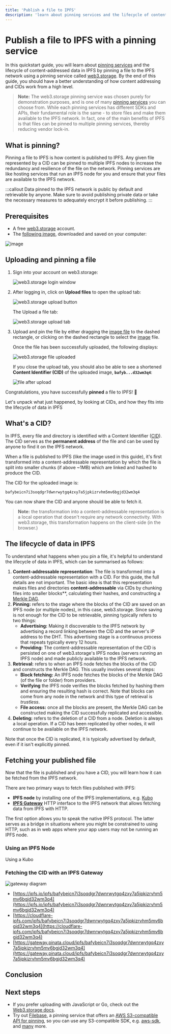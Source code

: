 ```yaml
---
title: 'Publish a file to IPFS'
description: 'learn about pinning services and the lifecycle of content-addressed data in IPFS by pinning a file to the IPFS network'
---
```


# Publish a file to IPFS with a pinning service

In this quickstart guide, you will learn about [pinning services](../concepts/persistence.md#pinning-in-context) and the lifecycle of content-addressed data in IPFS by pinning a file to the IPFS network using a pinning service called [web3.storage](https://web3.storage/). By the end of this guide, you should have a better understanding of how content addressing and CIDs work from a high level.

> **Note:** The web3.storage pinning service was chosen purely for demonstration purposes, and is one of many [pinning services](../concepts/persistence.md#pinning-in-context) you can choose from. While each pinning services has different SDKs and APIs, their fundamental role is the same - to store files and make them available to the IPFS network. In fact, one of the main benefits of IPFS is that files can be pinned to multiple pinning services, thereby reducing vendor lock-in.

## What is pinning?

Pinning a file to IPFS is how content is published to IPFS. Any given file represented by a CID can be pinned to multiple IPFS nodes to increase the redundancy and resilience of the file on the network. Pinning services are like hosting services that run an IPFS node for you and ensure that your files are available to the IPFS network.

:::callout
Data pinned to the IPFS network is public by default and retrievable by anyone. Make sure to avoid publishing private data or take the necessary measures to adequately encrypt it before publishing.
:::

## Prerequisites

- A free [web3.storage](https://web3.storage/) account.
- The [following image](/images/welcome-to-IPFS.jpg), downloaded and saved on your computer:

![image](/images/welcome-to-IPFS.jpg)

## Uploading and pinning a file

1. Sign into your account on web3.storage:

   ![web3.storage login window](./images/login-web3-storage.png)

1. After logging in, click on **Upload files** to open the upload tab:

   ![web3.storage upload button](./images/web3-upload-button.png)

   The Upload a file tab:

   ![web3.storage upload tab](./images/web3-upload-tab.png)

1. Upload and pin the file by either dragging the [image file](/images/welcome-to-IPFS.jpg) to the dashed rectangle, or clicking on the dashed rectangle to select the [image](/images/welcome-to-IPFS.jpg) file.

   Once the file has been successfully uploaded, the following displays:

   ![web3.storage file uploaded](./images/web3-file-uploaded.png)

   If you close the upload tab, you should also be able to see a shortened **Content Identifier (CID)** of the uploaded image, **`bafyb...d32wm3q4`**:

   ![file after upload](./images/web3-file-after-upload.png)

Congratulations, you have successfully **pinned** a file to IPFS! 🎉

Let's unpack what just happened, by looking at CIDs, and how they fits into the lifecycle of data in IPFS

## What's a CID?

In IPFS, every file and directory is identified with a Content Identifier ([CID](../concepts/content-addressing.md)). The CID serves as the **permanent address** of the file and can be used by anyone to find it on the IPFS network.

When a file is published to IPFS (like the image used in this guide), it's first transformed into a content-addressable representation by which the file is split into smaller chunks (if above ~1MB) which are linked and hashed to produce the CID.

The CID for the uploaded image is:

```plaintext
bafybeicn7i3soqdgr7dwnrwytgq4zxy7a5jpkizrvhm5mv6bgjd32wm3q4
```

You can now share the CID and anyone should be able to fetch it.

> **Note:** the transformation into a content-addressable representation is a local operation that doesn't require any network connectivity. With web3.storage, this transformation happens on the client-side (in the browser.)

## The lifecycle of data in IPFS

To understand what happens when you pin a file, it's helpful to understand the lifecycle of data in IPFS, which can be summarised as follows:

1. **Content-addressable representation**: The file is transformed into a content-addressable representation with a CID. For this guide, the full details are not important. The basic idea is that this representation makes files and directories **content-addressable** via CIDs by chunking files into smaller blocks\*\*, calculating their hashes, and constructing a [Merkle DAG](../concepts/merkle-dag.md).
2. **Pinning:** refers to the stage where the blocks of the CID are saved on an IPFS node (or multiple nodes), in this case, web3.storage. Since saving is not enough for the CID to be retrievable, pinning typically refers to two things:
   - **Advertising:** Making it discoverable to the IPFS network by advertising a record linking between the CID and the server's IP address to <VueCustomTooltip label="Distributed Hash Table: a decentralized data store that maps data based on key-value pairs." underlined multiline is-left>the DHT</VueCustomTooltip>. This advertising stage is a continuous process that repeats typically every 12 hours.
   - **Providing:** The content-addressable representation of the CID is persisted on one of web3.storage's IPFS nodes (servers running an IPFS node) and made publicly available to the IPFS network.
3. **Retrieval:** refers to when an IPFS node fetches the blocks of the CID and constructs the Merkle DAG. This usually involves several steps:
   - **Block fetching:** An IPFS node fetches the blocks of the Merkle DAG (of the file or folder) from providers.
   - **Verifying** the IPFS node verifies the blocks fetched by hashing them and ensuring the resulting hash is correct. Note that blocks can come from any node in the network and this type of retrieval is _trustless_.
   - **File access:** once all the blocks are present, the Merkle DAG can be constructed making the CID successfully replicated and accessible.
4. **Deleting:** refers to the deletion of a CID from a node. Deletion is always a local operation. If a CID has been replicated by other nodes, it will continue to be available on the IPFS network.

Note that once the CID is replicated, it is typically advertised by default, even if it isn't explicitly pinned.

## Fetching your published file

Now that the file is published and you have a CID, you will learn how it can be fetched from the IPFS network.

There are two primary ways to fetch files published with IPFS:

- **IPFS node** by installing one of the IPFS implementations, e.g. [Kubo](/concepts/nodes/#kubo)
- [**IPFS Gateway**](/concepts/ipfs-gateway/) HTTP interface to the IPFS network that allows fetching data from IPFS with HTTP.

The first option allows you to speak the native IPFS protocol. The latter serves as a bridge in situations where you might be constrained to using HTTP, such as in web apps where your app users may not be running an IPFS node.

### Using an IPFS Node

Using a Kubo

### Fetching the CID with an IPFS Gateway

![gateway diagram](./images/gateway.png)

- [https://ipfs.io/ipfs/bafybeicn7i3soqdgr7dwnrwytgq4zxy7a5jpkizrvhm5mv6bgjd32wm3q4](https://ipfs.io/ipfs/bafybeicn7i3soqdgr7dwnrwytgq4zxy7a5jpkizrvhm5mv6bgjd32wm3q4)
- [https://cloudflare-ipfs.com/ipfs/bafybeicn7i3soqdgr7dwnrwytgq4zxy7a5jpkizrvhm5mv6bgjd32wm3q4](https://cloudflare-ipfs.com/ipfs/bafybeicn7i3soqdgr7dwnrwytgq4zxy7a5jpkizrvhm5mv6bgjd32wm3q4)
- [https://gateway.pinata.cloud/ipfs/bafybeicn7i3soqdgr7dwnrwytgq4zxy7a5jpkizrvhm5mv6bgjd32wm3q4](https://gateway.pinata.cloud/ipfs/bafybeicn7i3soqdgr7dwnrwytgq4zxy7a5jpkizrvhm5mv6bgjd32wm3q4)

## Conclusion

## Next steps

- If you prefer uploading with JavaScript or Go, check out the [Web3.storage docs](https://web3.storage/docs/how-tos/store/).
- Try out [Filebase](https://filebase.com/), a pinning service that offers an [AWS S3-compatible API for pinning](https://docs.filebase.com/getting-started/s3-api-getting-started-guide), so you can use any S3-compatible SDK, e.g. [aws-sdk](https://www.npmjs.com/package/aws-sdk), and [many](https://github.com/s3tools/s3cmd) more.
